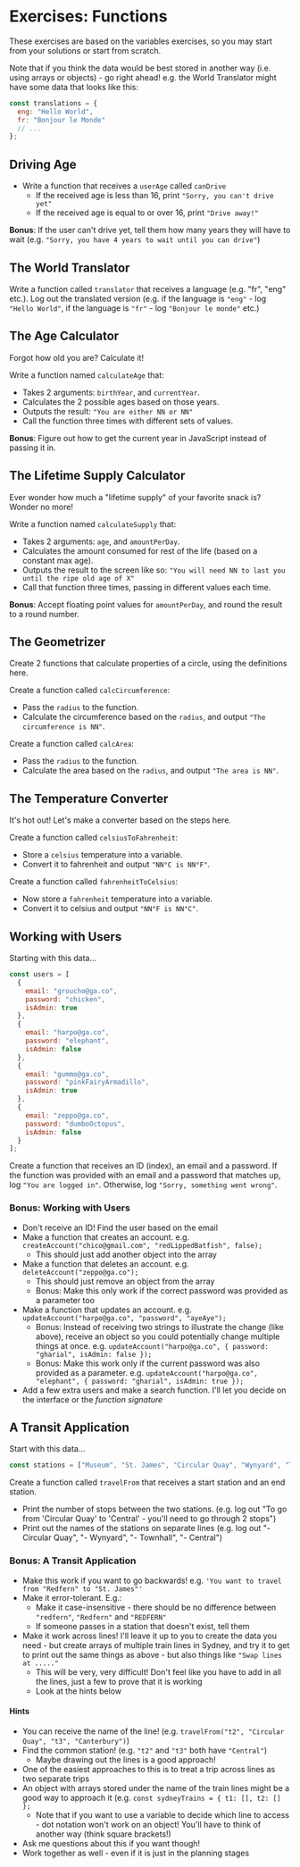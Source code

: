 # Exercises: Functions

These exercises are based on the variables exercises, so you may start from your solutions or start from scratch.

Note that if you think the data would be best stored in another way (i.e. using arrays or objects) - go right ahead! e.g. the World Translator might have some data that looks like this:

```js
const translations = {
  eng: "Hello World",
  fr: "Bonjour le Monde"
  // ...
};
```

## Driving Age

- Write a function that receives a `userAge` called `canDrive`
  - If the received age is less than 16, print `"Sorry, you can't drive yet"`
  - If the received age is equal to or over 16, print `"Drive away!"`

**Bonus**: If the user can't drive yet, tell them how many years they will have to wait (e.g. `"Sorry, you have 4 years to wait until you can drive"`)

## The World Translator

Write a function called `translator` that receives a language (e.g. "fr", "eng" etc.). Log out the translated version (e.g. if the language is `"eng"` - log `"Hello World"`, if the language is `"fr"` - log `"Bonjour le monde"` etc.)

## The Age Calculator

Forgot how old you are? Calculate it!

Write a function named ` calculateAge ` that:

- Takes 2 arguments: `birthYear`, and `currentYear`.
- Calculates the 2 possible ages based on those years.
- Outputs the result: `"You are either NN or NN"`
- Call the function three times with different sets of values.

**Bonus**: Figure out how to get the current year in JavaScript instead of passing it in.

## The Lifetime Supply Calculator

Ever wonder how much a "lifetime supply" of your favorite snack is? Wonder no more!

Write a function named ` calculateSupply ` that:

- Takes 2 arguments: `age`, and `amountPerDay`.
- Calculates the amount consumed for rest of the life (based on a constant max age).
- Outputs the result to the screen like so: `"You will need NN to last you until the ripe old age of X"`
- Call that function three times, passing in different values each time.

**Bonus**: Accept floating point values for `amountPerDay`, and round the result to a round number.

## The Geometrizer

Create 2 functions that calculate properties of a circle, using the definitions here.

Create a function called ` calcCircumference `:

- Pass the `radius` to the function.
- Calculate the circumference based on the `radius`, and output `"The circumference is NN"`.

Create a function called ` calcArea `:

- Pass the `radius` to the function.
- Calculate the area based on the `radius`, and output `"The area is NN"`.

## The Temperature Converter

It's hot out! Let's make a converter based on the steps here.

Create a function called ` celsiusToFahrenheit `:

- Store a `celsius` temperature into a variable.
- Convert it to fahrenheit and output `"NN°C is NN°F"`.

Create a function called ` fahrenheitToCelsius `:

- Now store a `fahrenheit` temperature into a variable.
- Convert it to celsius and output `"NN°F is NN°C"`.

## Working with Users

Starting with this data...

```js
const users = [
  {
    email: "groucho@ga.co",
    password: "chicken",
    isAdmin: true
  },
  {
    email: "harpo@ga.co",
    password: "elephant",
    isAdmin: false
  },
  {
    email: "gummo@ga.co",
    password: "pinkFairyArmadillo",
    isAdmin: true
  },
  {
    email: "zeppo@ga.co",
    password: "dumboOctopus",
    isAdmin: false
  }
];
```

Create a function that receives an ID (index), an email and a password. If the function was provided with an email and a password that matches up, log `"You are logged in"`. Otherwise, log `"Sorry, something went wrong"`.

### Bonus: Working with Users

- Don't receive an ID! Find the user based on the email
- Make a function that creates an account. e.g. `createAccount("chico@gmail.com", "redLippedBatfish", false);`
  - This should just add another object into the array
- Make a function that deletes an account. e.g. `deleteAccount("zeppo@ga.co");`
  - This should just remove an object from the array
  - Bonus: Make this only work if the correct password was provided as a parameter too
- Make a function that updates an account. e.g. `updateAccount("harpo@ga.co", "password", "ayeAye");`
  - Bonus: Instead of receiving two strings to illustrate the change (like above), receive an object so you could potentially change multiple things at once. e.g. `updateAccount("harpo@ga.co", { password: "gharial", isAdmin: false });`
  - Bonus: Make this work only if the current password was also provided as a parameter. e.g. `updateAccount("harpo@ga.co", "elephant", { password: "gharial", isAdmin: true });`
- Add a few extra users and make a search function. I'll let you decide on the interface or the _function signature_

## A Transit Application

Start with this data...

```js
const stations = ["Museum", "St. James", "Circular Quay", "Wynyard", "Townhall", "Central", "Redfern", "Macdonaldtown", "Newtown"];
```

Create a function called `travelFrom` that receives a start station and an end station.

- Print the number of stops between the two stations. (e.g. log out "To go from 'Circular Quay' to 'Central' - you'll need to go through 2 stops")
- Print out the names of the stations on separate lines (e.g. log out "- Circular Quay", "- Wynyard", "- Townhall", "- Central")

### Bonus: A Transit Application

- Make this work if you want to go backwards! e.g. `'You want to travel from "Redfern" to "St. James"'`
- Make it error-tolerant. E.g.:
  - Make it case-insensitive - there should be no difference between `"redfern"`, `"Redfern"` and `"REDFERN"`
  - If someone passes in a station that doesn't exist, tell them
- Make it work across lines! I'll leave it up to you to create the data you need - but create arrays of multiple train lines in Sydney, and try it to get to print out the same things as above - but also things like `"Swap lines at ....."`
  - This will be very, very difficult! Don't feel like you have to add in all the lines, just a few to prove that it is working
  - Look at the hints below

#### Hints

- You can receive the name of the line! (e.g. `travelFrom("t2", "Circular Quay", "t3", "Canterbury")`)
- Find the common station! (e.g. `"t2"` and `"t3"` both have `"Central"`)
  - Maybe drawing out the lines is a good approach!
- One of the easiest approaches to this is to treat a trip across lines as two separate trips
- An object with arrays stored under the name of the train lines might be a good way to approach it (e.g. `const sydneyTrains = { t1: [], t2: [] };`
  - Note that if you want to use a variable to decide which line to access - dot notation won't work on an object! You'll have to think of another way (think square brackets!)
- Ask me questions about this if you want though!
- Work together as well - even if it is just in the planning stages
